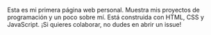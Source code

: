 Esta es mi primera página web personal. Muestra mis proyectos de programación y un poco sobre mí. Está construida con HTML, CSS y JavaScript. ¡Si quieres colaborar, no dudes en abrir un issue!

